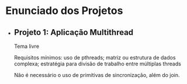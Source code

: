 # Enunciado dos Projetos
- ## Projeto 1: Aplicação Multithread

    Tema livre

    Requisitos mínimos: uso de pthreads; matriz ou estrutura de dados complexa; estratégia para divisão de trabalho entre múltiplas threads

    Não é necessário o uso de primitivas de sincronização, além do join.

